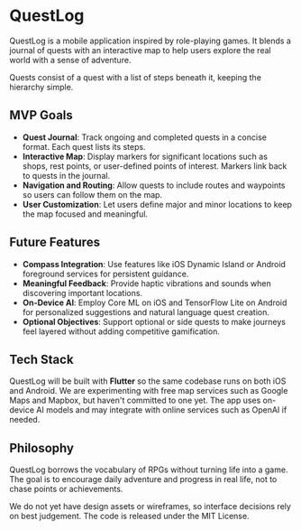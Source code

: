 # QuestLog

QuestLog is a mobile application inspired by role-playing games. It blends a journal of quests with an interactive map to help users explore the real world with a sense of adventure.

Quests consist of a quest with a list of steps beneath it, keeping the hierarchy simple.

## MVP Goals
- **Quest Journal**: Track ongoing and completed quests in a concise format. Each quest lists its steps.
- **Interactive Map**: Display markers for significant locations such as shops, rest points, or user-defined points of interest. Markers link back to quests in the journal.
- **Navigation and Routing**: Allow quests to include routes and waypoints so users can follow them on the map.
- **User Customization**: Let users define major and minor locations to keep the map focused and meaningful.

## Future Features
- **Compass Integration**: Use features like iOS Dynamic Island or Android foreground services for persistent guidance.
- **Meaningful Feedback**: Provide haptic vibrations and sounds when discovering important locations.
- **On‑Device AI**: Employ Core ML on iOS and TensorFlow Lite on Android for personalized suggestions and natural language quest creation.
- **Optional Objectives**: Support optional or side quests to make journeys feel layered without adding competitive gamification.

## Tech Stack
QuestLog will be built with **Flutter** so the same codebase runs on both iOS and Android. We are experimenting with free map services such as Google Maps and Mapbox, but haven't committed to one yet. The app uses on-device AI models and may integrate with online services such as OpenAI if needed.

## Philosophy
QuestLog borrows the vocabulary of RPGs without turning life into a game. The goal is to encourage daily adventure and progress in real life, not to chase points or achievements.

We do not yet have design assets or wireframes, so interface decisions rely on best judgement. The code is released under the MIT License.

